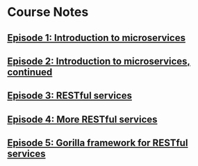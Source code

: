 # Course Notes

## [Episode 1: Introduction to microservices](./1-intro-to-microservices.md)
## [Episode 2: Introduction to microservices, continued](./2-intro-continued.md)
## [Episode 3: RESTful services](./3-restful-services.md)
## [Episode 4: More RESTful services](./4-more-restful-services.md)
## [Episode 5: Gorilla framework for RESTful services](./5-gorilla-framework-for-restful-services.md)
